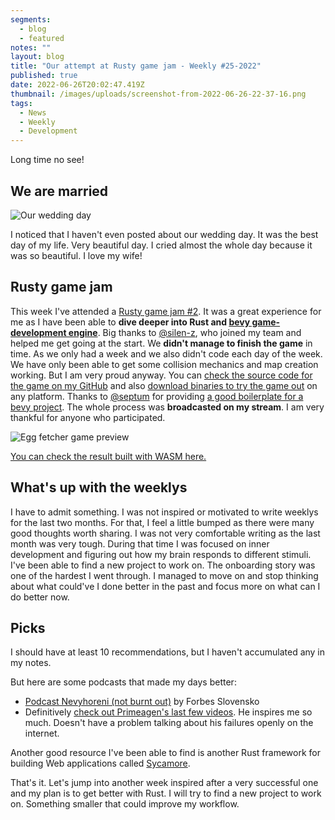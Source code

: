 ```yaml
---
segments:
  - blog
  - featured
notes: ""
layout: blog
title: "Our attempt at Rusty game jam - Weekly #25-2022"
published: true
date: 2022-06-26T20:02:47.419Z
thumbnail: /images/uploads/screenshot-from-2022-06-26-22-37-16.png
tags:
  - News
  - Weekly
  - Development
---
```

Long time no see!

## We are married

![Our wedding day](/images/uploads/img_2591.jpg "Our wedding day")

I noticed that I haven't even posted about our wedding day.
It was the best day of my life. Very beautiful day. I cried almost the whole day because it was so beautiful. I love my wife!

## Rusty game jam

This week I've attended a [Rusty game jam #2](https://itch.io/jam/rusty-jam-2). It was a great experience for me as I have been able to **dive deeper into Rust and [bevy game-development engine](https://bevyengine.org/)**. Big thanks to [@silen-z](https://github.com/silen-z/), who joined my team and helped me get going at the start. We **didn't manage to finish the game** in time. As we only had a week and we also didn't code each day of the week. We have only been able to get some collision mechanics and map creation working. But I am very proud anyway. You can [check the source code for the game on my GitHub](https://github.com/michalvankodev/egg-fetcher/) and also [download binaries to try the game out](https://github.com/michalvankodev/egg-fetcher/releases/tag/v1.1) on any platform. Thanks to [@septum](https://github.com/septum) for providing [a good boilerplate for a bevy project](https://github.com/septum/rusty_jam_bevy_template). The whole process was **broadcasted on my stream**. I am very thankful for anyone who participated.

![Egg fetcher game preview](/images/uploads/screenshot-from-2022-06-26-22-37-16.png "Egg fetcher game preview")

[You can check the result built with WASM here.](/showcase/egg-fetcher/)

## What's up with the weeklys

I have to admit something. I was not inspired or motivated to write weeklys for the last two months. For that, I feel a little bumped as there were many good thoughts worth sharing. I was not very comfortable writing as the last month was very tough. During that time I was focused on inner development and figuring out how my brain responds to different stimuli. I've been able to find a new project to work on. The onboarding story was one of the hardest I went through. I managed to move on and stop thinking about what could've I done better in the past and focus more on what can I do better now.

## Picks

I should have at least 10 recommendations, but I haven't accumulated any in my notes.

But here are some podcasts that made my days better:

* [Podcast Nevyhoreni (not burnt out)](https://open.spotify.com/show/0SvQ7orsdxIFhfEgEzcZuF) by Forbes Slovensko
* Definitively [check out Primeagen's last few videos](https://www.youtube.com/c/ThePrimeagen). He inspires me so much. Doesn't have a problem talking about his failures openly on the internet.

Another good resource I've been able to find is another Rust framework for building Web applications called [Sycamore](https://sycamore-rs.netlify.app/).

That's it. Let's jump into another week inspired after a very successful one and my plan is to get better with Rust. I will try to find a new project to work on. Something smaller that could improve my workflow.
